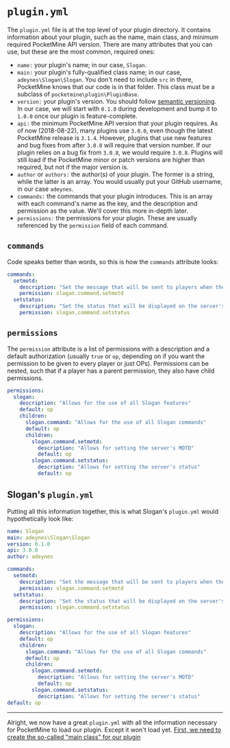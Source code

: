 # `plugin.yml`

The `plugin.yml` file is at the top level of your plugin directory. It contains information about your plugin, such as the name, main class, and minimum required PocketMine API version. There are many attributes that you can use, but these are the most common, required ones:
* `name:` your plugin's name; in our case, `Slogan`.
* `main:` your plugin's fully-qualified class name; in our case, `adeynes\Slogan\Slogan`. You don't need to include `src` in there, PocketMine knows that our code is in that folder. This class must be a subclass of `pocketmine\plugin\PluginBase`.
* `version:` your plugin's version. You should follow [semantic versioning](https://semver.org/). In our case, we will start with `0.1.0` during development and bump it to `1.0.0` once our plugin is feature-complete.
* `api:` the minimum PocketMine API version that your plugin requires. As of now (2018-08-22), many plugins use `3.0.0`, even though the latest PocketMine release is `3.1.4`. However, plugins that use new features and bug fixes from after `3.0.0` will require that version number. If our plugin relies on a bug fix from `3.0.8`, we would require `3.0.8`. Plugins will still load if the PocketMine minor or patch versions are higher than required, but not if the major version is.
* `author` or `authors:` the author(s) of your plugin. The former is a string, while the latter is an array. You would usually put your GitHub username, in our case `adeynes`.
* `commands:` the commands that your plugin introduces. This is an array with each command's name as the key, and the description and permission as the value. We'll cover this more in-depth later.
* `permissions:` the permissions for your plugin. These are usually referenced by the `permission` field of each command.

## `commands`
Code speaks better than words, so this is how the `commands` attribute looks:

```yaml
commands:
  setmotd:
    description: "Set the message that will be sent to players when they join"
    permission: slogan.command.setmotd
  setstatus:
    description: "Set the status that will be displayed on the server's query response and as a popup to players"
    permission: slogan.command.setstatus
```

## `permissions`
The `permission` attribute is a list of permissions with a description and a default authorization (usually `true` or `op`, depending on if you want the permission to be given to every player or just OPs). Permissions can be nested, such that if a player has a parent permission, they also have child permissions.

```yaml
permissions:
  slogan:
    description: "Allows for the use of all Slogan features"
    default: op
    children:
      slogan.command: "Allows for the use of all Slogan commands"
      default: op
      children:
        slogan.command.setmotd:
          description: "Allows for setting the server's MOTD"
          default: op
        slogan.command.setstatus:
          description: "Allows for setting the server's status"
          default: op
```

## Slogan's `plugin.yml`
Putting all this information together, this is what Slogan's `plugin.yml` would hypothetically look like:

```yaml
name: Slogan
main: adeynes\Slogan\Slogan
version: 0.1.0
api: 3.0.0
author: adeynes

commands:
  setmotd:
    description: "Set the message that will be sent to players when they join"
    permission: slogan.command.setmotd
  setstatus:
    description: "Set the status that will be displayed on the server's query response and as a popup to players"
    permission: slogan.command.setstatus

permissions:
  slogan:
    description: "Allows for the use of all Slogan features"
    default: op
    children:
      slogan.command: "Allows for the use of all Slogan commands"
      default: op
      children:
        slogan.command.setmotd:
          description: "Allows for setting the server's MOTD"
          default: op
        slogan.command.setstatus:
          description: "Allows for setting the server's status"
default: op
```
___

Alright, we now have a great `plugin.yml` with all the information necessary for PocketMine to load our plugin. Except it won't load yet. [First, we need to create the so-called "main class" for our plugin](main-class)